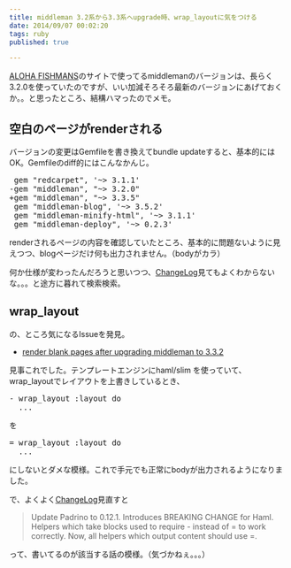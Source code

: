 ```yaml
---
title: middleman 3.2系から3.3系へupgrade時、wrap_layoutに気をつける
date: 2014/09/07 00:02:20
tags: ruby
published: true

---
```


[ALOHA FISHMANS](http://alohafishmans.com/)のサイトで使ってるmiddlemanのバージョンは、長らく3.2.0を使っていたのですが、いい加減そろそろ最新のバージョンにあげておくか。。と思ったところ、結構ハマったのでメモ。

## 空白のページがrenderされる
バージョンの変更はGemfileを書き換えてbundle updateすると、基本的にはOK。Gemfileのdiff的にはこんなかんじ。

<pre> gem "redcarpet", '~> 3.1.1'
-gem "middleman", "~> 3.2.0"
+gem "middleman", "~> 3.3.5"
 gem "middleman-blog", '~> 3.5.2'
 gem "middleman-minify-html", '~> 3.1.1'
 gem "middleman-deploy", '~> 0.2.3'
</pre>

renderされるページの内容を確認していたところ、基本的に問題ないように見えつつ、blogページだけ何も出力されません。（bodyがカラ）

何か仕様が変わったんだろうと思いつつ、[ChangeLog](https://github.com/middleman/middleman/blob/v3-stable/CHANGELOG.md)見てもよくわからないな。。。と途方に暮れて検索検索。

## wrap_layout

の、ところ気になるIssueを発見。

- [render blank pages after upgrading middleman to 3.3.2](https://github.com/middleman/middleman-blog/issues/207)

見事これでした。テンプレートエンジンにhaml/slim を使っていて、wrap_layoutでレイアウトを上書きしているとき、

<pre>- wrap_layout :layout do
  ...
</pre>

を

<pre>= wrap_layout :layout do
  ...
</pre>

にしないとダメな模様。これで手元でも正常にbodyが出力されるようになりました。

で、よくよく[ChangeLog](https://github.com/middleman/middleman/blob/v3-stable/CHANGELOG.md#330-332)見直すと

<blockquote>Update Padrino to 0.12.1. Introduces BREAKING CHANGE for Haml. Helpers which take blocks used to require - instead of = to work correctly. Now, all helpers which output content should use =.
</blockquote>

って、書いてるのが該当する話の模様。（気づかねぇ。。。）


